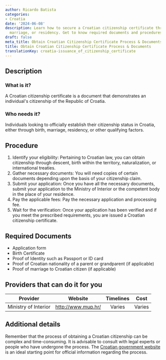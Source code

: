 ```yaml
---
author: Ricardo Batista
categories:
- Croatia
date: '2024-06-08'
description: Learn how to secure a Croatian citizenship certificate through descent,
  marriage, or residency. Get to know required documents and procedures for verification.
draft: false
meta_title: Obtain Croatian Citizenship Certificate Process & Documents
title: Obtain Croatian Citizenship Certificate Process & Documents
translationKey: croatia-issuance_of_citizenship_certificate
---
```



## Description
### What is it?
A Croatian citizenship certificate is a document that demonstrates an individual's citizenship of the Republic of Croatia. 

### Who needs it?
Individuals looking to officially establish their citizenship status in Croatia, either through birth, marriage, residency, or other qualifying factors.

## Procedure
1. Identify your eligibility: Pertaining to Croatian law, you can obtain citizenship through descent, birth within the territory, naturalization, or international treaties. 
2. Gather necessary documents: You will need copies of certain documents depending upon the basis of your citizenship claim. 
3. Submit your application: Once you have all the necessary documents, submit your application to the Ministry of Interior or the competent body in the place of your residence. 
4. Pay the applicable fees: Pay the necessary application and processing fee.
5. Wait for the verification: Once your application has been verified and if you meet the prescribed requirements, you are issued a Croatian citizenship certificate. 

## Required Documents
- Application form
- Birth Certificate 
- Proof of Identity such as Passport or ID card 
- Proof of Croatian nationality of a parent or grandparent (if applicable)
- Proof of marriage to Croatian citizen (if applicable)

## Providers that can do it for you

| Provider        |     Website                         |     Timelines    |       Cost      |
| --------------- | ----------------------------------  |  :-------------: | :-------------: |
| Ministry of Interior |  http://www.mup.hr/  |      Varies      |        Varies       |

## Additional details
Remember that the process of obtaining a Croatian citizenship can be complex and time-consuming. It is advisable to consult with legal experts or people who have undergone the process. The [Croatian government website](http://www.mup.hr/) is an ideal starting point for official information regarding the process.